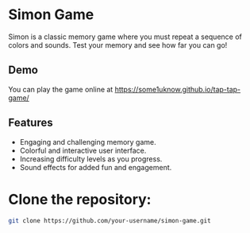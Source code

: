 # Simon Game

Simon is a classic memory game where you must repeat a sequence of colors and sounds. Test your memory and see how far you can go!

## Demo

You can play the game online at https://some1uknow.github.io/tap-tap-game/

## Features

- Engaging and challenging memory game.
- Colorful and interactive user interface.
- Increasing difficulty levels as you progress.
- Sound effects for added fun and engagement.

# Clone the repository:

   ```bash
   git clone https://github.com/your-username/simon-game.git
